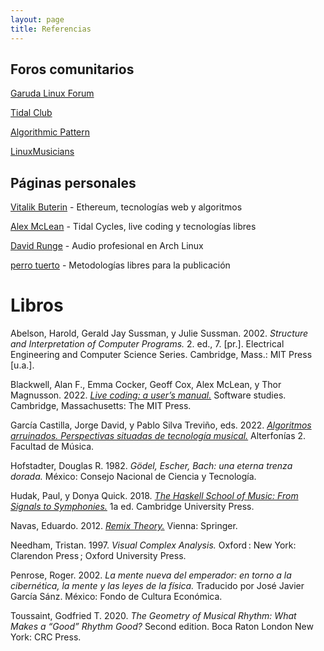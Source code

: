 ```yaml
---
layout: page
title: Referencias
---
```


## Foros comunitarios

[Garuda Linux Forum](https://forum.garudalinux.org/)

[Tidal Club](https://club.tidalcycles.org/)

[Algorithmic Pattern](https://forum.alpaca.lurk.org/)

[LinuxMusicians](https://linuxmusicians.com/)

## Páginas personales

[Vitalik Buterin](https://vitalik.ca/) - Ethereum, tecnologías web y algoritmos

[Alex McLean](https://slab.org/) - Tidal Cycles, live coding y tecnologías libres

[David Runge](https://sleepmap.de/) - Audio profesional en Arch Linux

[perro tuerto](https://perrotuerto.blog/) - Metodologías libres para la publicación

# Libros

Abelson, Harold, Gerald Jay Sussman, y Julie Sussman. 2002. _Structure and Interpretation of Computer Programs._ 2. ed., 7. [pr.]. Electrical Engineering and Computer Science Series. Cambridge, Mass.: MIT Press [u.a.].

Blackwell, Alan F., Emma Cocker, Geoff Cox, Alex McLean, y Thor Magnusson. 2022. [_Live coding: a user’s manual._](https://livecodingbook.toplap.org/) Software studies. Cambridge, Massachusetts: The MIT Press.

García Castilla, Jorge David, y Pablo Silva Treviño, eds. 2022. [_Algoritmos arruinados. Perspectivas situadas de tecnología musical._](http://www.repositorio.fam.unam.mx/handle/123456789/139) Alterfonías 2. Facultad de Música.

Hofstadter, Douglas R. 1982. _Gödel, Escher, Bach: una eterna trenza dorada._ México: Consejo Nacional de Ciencia y Tecnología.

Hudak, Paul, y Donya Quick. 2018. [_The Haskell School of Music: From Signals to Symphonies._](https://doi.org/10.1017/9781108241861) 1a ed. Cambridge University Press.

Navas, Eduardo. 2012. [_Remix Theory._](https://doi.org/10.1007/978-3-7091-1263-2) Vienna: Springer.

Needham, Tristan. 1997. _Visual Complex Analysis._ Oxford : New York: Clarendon Press ; Oxford University Press.

Penrose, Roger. 2002. _La mente nueva del emperador: en torno a la cibernética, la mente y las leyes de la física._ Traducido por José Javier García Sánz. México: Fondo de Cultura Económica.

Toussaint, Godfried T. 2020. _The Geometry of Musical Rhythm: What Makes a “Good” Rhythm Good?_ Second edition. Boca Raton London New York: CRC Press. 
